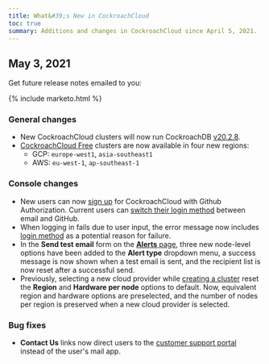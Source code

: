 ```yaml
---
title: What&#39;s New in CockroachCloud
toc: true
summary: Additions and changes in CockroachCloud since April 5, 2021.
---
```


## May 3, 2021

Get future release notes emailed to you:

{% include marketo.html %}

### General changes

- New CockroachCloud clusters will now run CockroachDB [v20.2.8](v20.2.8.html).
- [CockroachCloud Free](../cockroachcloud/quickstart.html) clusters are now available in four new regions:
    - GCP: `europe-west1`, `asia-southeast1`
    - AWS: `eu-west-1`, `ap-southeast-1`
  
### Console changes

- New users can now [sign up](../cockroachcloud/create-an-account.html) for CockroachCloud with Github Authorization. Current users can [switch their login method](../cockroachcloud/create-an-account.html#change-your-login-method) between email and GitHub.
- When logging in fails due to user input, the error message now includes [login method](../cockroachcloud/create-an-account.html#change-your-login-method) as a potential reason for failure.
- In the **Send test email** form on the [**Alerts** page](../cockroachcloud/alerts-page.html), three new node-level options have been added to the **Alert type** dropdown menu, a success message is now shown when a test email is sent, and the recipient list is now reset after a successful send.
- Previously, selecting a new cloud provider while [creating a cluster](../cockroachcloud/create-a-free-cluster.html) reset the **Region** and **Hardware per node** options to default. Now, equivalent region and hardware options are preselected, and the number of nodes per region is preserved when a new cloud provider is selected.

### Bug fixes

- **Contact Us** links now direct users to the [customer support portal](https://support.cockroachlabs.com/) instead of the user's mail app.
